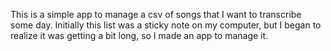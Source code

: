 This is a simple app to manage a csv of songs that I want to transcribe some day. Initially this list was a sticky note on my computer, but I began to realize it was getting a bit long, so I made an app to manage it. 
